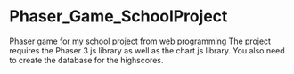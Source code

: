 # Phaser_Game_SchoolProject
Phaser game for my school project from web programming
The project requires the Phaser 3 js library as well as the chart.js library.
You also need to create the database for the highscores.
